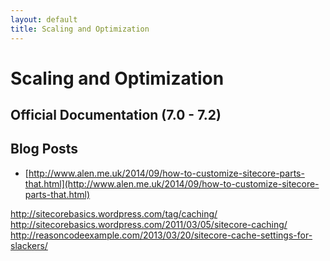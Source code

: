 ```yaml
---
layout: default
title: Scaling and Optimization
---
```


# Scaling and Optimization

## Official Documentation (7.0 - 7.2)

## Blog Posts

* [http://www.alen.me.uk/2014/09/how-to-customize-sitecore-parts-that.html](http://www.alen.me.uk/2014/09/how-to-customize-sitecore-parts-that.html)

http://sitecorebasics.wordpress.com/tag/caching/ 
http://sitecorebasics.wordpress.com/2011/03/05/sitecore-caching/ 
http://reasoncodeexample.com/2013/03/20/sitecore-cache-settings-for-slackers/